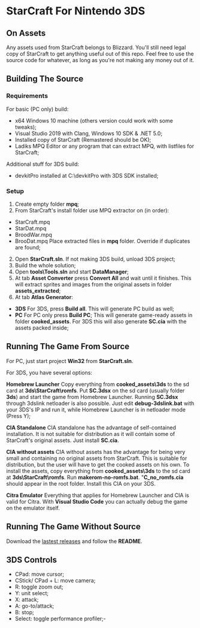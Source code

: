 # StarCraft For Nintendo 3DS
## On Assets
Any assets used from StarCraft belongs to Blizzard. You'll still need legal copy of StarCraft to get anything useful out of this repo.
Feel free to use the source code for whatever, as long as you're not making any money out of it.
## Building The Source
### Requirements
For basic (PC only) build:
- x64 Windows 10 machine (others version could work with some tweaks);
- Visual Studio 2019 with Clang, Windows 10 SDK & .NET 5.0;
- Installed copy of StarCraft (Remastered should be OK);
- Ladiks MPQ Editor or any program that can extract MPQ, with listfiles for StarCraft;

Additional stuff for 3DS build:
- devkitPro installed at C:\devkitPro with 3DS SDK installed;

### Setup
1. Create empty folder **mpq**;
2. From StarCraft's install folder use MPQ extractor on (in order):
- StarCraft.mpq
- StarDat.mpq
- BroodWar.mpq
- BrooDat.mpq
Place extracted files in **mpq** folder. Override if duplicates are found;
2. Open **StarCraft.sln**. If not making 3DS build, unload 3DS project;
3. Build the whole solution;
4. Open **tools\Tools.sln** and start **DataManager**;
5. At tab **Asset Converter** press **Convert All** and wait until it finishes. This will extract sprites and images from the original assets in folder **assets_extracted**;
6. At tab **Atlas Generator**:
- **3DS** For 3DS, press **Build all**. This will generate PC build as well;
- **PC** For PC only press **Build PC**;
This will generate game-ready assets in folder **cooked_assets**. For 3DS this will also generate **SC.cia** with the assets packed inside;

## Running The Game From Source
For PC, just start project **Win32** from **StarCraft.sln**.

For 3DS, you have several options:

**Homebrew Launcher**
Copy everything from **cooked_assets\3ds** to the sd card at **3ds\StarCraft\romfs**.
Put **SC.3dsx** on the sd card (usually folder **3ds**) and start the game from Homebrew Launcher.
Running **SC.3dsx** through 3dslink netloader is also possible. Just edit **debug-3dslink.bat** with your 3DS's IP and run it, while Homebrew Launcher is in netloader mode (Press Y);

**CIA Standalone**
CIA standalone has the advantage of self-contained installation. It is not suitable for distribution as it will contain some of StarCraft's original assets. Just install **SC.cia**.

**CIA without assets**
CIA without assets has the advantage for being very small and containing no original assets from StarCraft. This is suitable for distribution, but the user will have to get the cooked assets on his own.
To install the assets, copy everything from **cooked_assets\3ds** to the sd card at **3ds\StarCraft\romfs**.
Run **makerom-no-romfs.bat**. "**C_no_romfs.cia** should appear in the root folder. Install this CIA on your 3DS.

**Citra Emulator**
Everything that applies for Homebrew Launcher and CIA is valid for Citra. With **Visual Studio Code** you can actually debug the game on the emulator itself.

## Running The Game Without Source
Download the [lastest releases](https://github.com/darkhunterbg/SC-3DS/releases/latest) and follow the **README**.

## 3DS Controls
- CPad: move cursor;
- CStick/ CPad + L: move camera;
- R: toggle zoom out;
- Y: unit select;
- X: attack;
- A: go-to/attack;
- B: stop;
- Select: toggle performance profiler;- 
